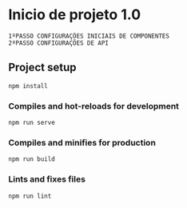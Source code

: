 # Inicio de projeto 1.0
```
1ºPASSO CONFIGURAÇÕES INICIAIS DE COMPONENTES
2ºPASSO CONFIGURAÇÕES DE API
```

## Project setup
```
npm install
```

### Compiles and hot-reloads for development
```
npm run serve
```

### Compiles and minifies for production
```
npm run build
```

### Lints and fixes files
```
npm run lint
```
